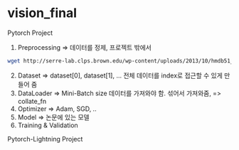 # vision_final

Pytorch Project
1. Preprocessing => 데이터를 정제, 프로젝트 밖에서
```bash
wget http://serre-lab.clps.brown.edu/wp-content/uploads/2013/10/hmdb51_org.rar
```
2. Dataset => dataset[0], dataset[1], ... 전체 데이터를 index로 접근할 수 있게 만들어 줌
3. DataLoader => Mini-Batch size 데이터를 가져와야 함. 섞어서 가져와줌, => collate_fn
4. Optimizer => Adam, SGD, .. 
5. Model => 논문에 있는 모델
5. Training & Validation


Pytorch-Lightning Project
